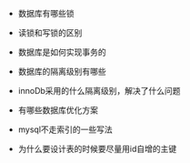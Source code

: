- 数据库有哪些锁
- 读锁和写锁的区别
- 数据库是如何实现事务的
- 数据库的隔离级别有哪些
- innoDb采用的什么隔离级别，解决了什么问题
- 有哪些数据库优化方案

- mysql不走索引的一些写法
- 为什么要设计表的时候要尽量用id自增的主键